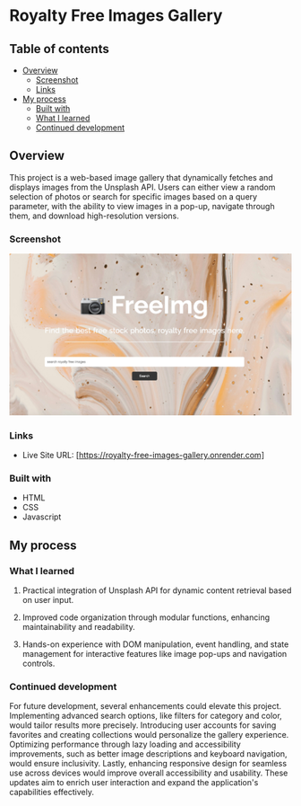 # Royalty Free Images Gallery

## Table of contents

- [Overview](#overview)
  - [Screenshot](#screenshot)
  - [Links](#links)
- [My process](#my-process)
  - [Built with](#built-with)
  - [What I learned](#what-i-learned)
  - [Continued development](#continued-development)

## Overview

This project is a web-based image gallery that dynamically fetches and displays images from the Unsplash API. Users can either view a random selection of photos or search for specific images based on a query parameter, with the ability to view images in a pop-up, navigate through them, and download high-resolution versions.

### Screenshot

![image](screenshot.jpg)

### Links

- Live Site URL: [https://royalty-free-images-gallery.onrender.com]

### Built with

- HTML
- CSS
- Javascript

## My process

### What I learned

1. Practical integration of Unsplash API for dynamic content retrieval based on user input.

2. Improved code organization through modular functions, enhancing maintainability and readability.

3. Hands-on experience with DOM manipulation, event handling, and state management for interactive features like image pop-ups and navigation controls.

### Continued development

For future development, several enhancements could elevate this project. Implementing advanced search options, like filters for category and color, would tailor results more precisely. Introducing user accounts for saving favorites and creating collections would personalize the gallery experience. Optimizing performance through lazy loading and accessibility improvements, such as better image descriptions and keyboard navigation, would ensure inclusivity. Lastly, enhancing responsive design for seamless use across devices would improve overall accessibility and usability. These updates aim to enrich user interaction and expand the application's capabilities effectively.
